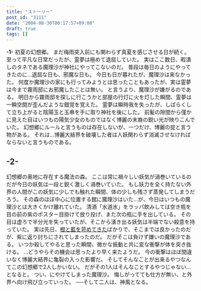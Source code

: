 ```yaml
---
title: "ストーリー"
post_id: "3111"
date: "2004-08-30T00:17:57+09:00"
draft: true
tags: []
---
```



**-1-** 
初夏の幻想郷。 まだ梅雨突入前にも関わらず真夏を感じさせる日が続く。 至って平凡な日常だったが、霊夢は極めて退屈していた。 実はここ数日、暇潰しのタネである魔理沙が神社にやってこないのだ。 普段は毎日のようにやってきたのに…退屈な日も、邪魔な日も。 今日も日が暮れたが、魔理沙は来なかった。 何度か魔理沙の家にも行ってみようとは思ったこともあったが、実は霊夢は今まで霧雨邸にお邪魔したことは無い。 と言うより、魔理沙が嫌がるのである。 明日から霧雨邸を探しに行こうかと部屋の行灯に火を灯した瞬間、霊夢は一瞬空間が歪んだような錯覚を覚えた。 霊夢は瞬時我を失ったが、しばらくして立ち上がると陰陽玉と玉串を手に取り神社を後にした。 前髪の隙間から僅かに見えた目はいつもの陽気少女のものではなく博麗の末裔の鋭い光が映りこんでいた。 幻想郷にルールと言うものは存在しないが、一つだけ、博麗の掟と言う物がある。 それは…博麗大結界を破壊した者は人妖関わらず消滅させなければならないと言うものである。
## -2-
幻想郷の奥地に存在する魔法の森。 ここは常に禍々しい妖気が渦巻いているのだが今日の妖気は一段と鋭く激しく渦巻いていた。 もし妖力を全く持たない外界の人間がこの妖気に少しでも触れた瞬間、体の少しも残さず蒸発してしまうだろう。 その森のほぼ中心に位置する館に魔理沙はいた…が、今日はいつもの魔理沙とは大きくかけ離れていた。 清酒「水道水」をラッパ飲みしては空き瓶を目の前の紫のポスター目掛けて放り投げ、また次の瓶に手を出している。 その目は虚ろで半分光を失っていたが、そこから湧き出る妖気は半端でない殺意を持っていた。 実は先日、[橙と藍を苛めてきた](https://danmaq.com/tag/yakumo-family?order=ASC)ばかりで、そこまでは良かったのだが、紫に返り討ちにされてしまったのだ。 だがそこは負けず嫌いの魔理沙である。 いつか殺してやると思った瞬間、微かな振動と共に変な衝撃が体を突き抜ける。 …どうやらその機会は思ったより早く来たようだ。 今の衝撃はほぼ間違いなく博麗大結界に亀裂の入った影響だ。 そしてそんなことが出来るやつなんてこの幻想郷で2人しかいない。 だがその1人はそんなことするやつじゃない…となると。 つい、にやけてしまった魔理沙。 悔しがってても仕方が無い、と外界へ向け飛び立っていった。 ──そして二人は、神風となる。
